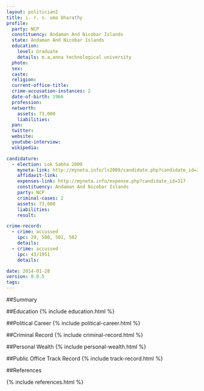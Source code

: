 ```yaml
---
layout: politician2
title: i. r. s. uma bharathy
profile: 
  party: NCP
  constituency: Andaman And Nicobar Islands
  state: Andaman And Nicobar Islands
  education: 
    level: Graduate
    details: m.a,anna technological university
  photo: 
  sex: 
  caste: 
  religion: 
  current-office-title: 
  crime-accusation-instances: 2
  date-of-birth: 1966
  profession: 
  networth: 
    assets: 73,000
    liabilities: 
  pan: 
  twitter: 
  website: 
  youtube-interview: 
  wikipedia: 

candidature: 
  - election: Lok Sabha 2009
    myneta-link: http://myneta.info/ls2009/candidate.php?candidate_id=317
    affidavit-link: 
    expenses-link: http://myneta.info/expense.php?candidate_id=317
    constituency: Andaman And Nicobar Islands 
    party: NCP
    criminal-cases: 2
    assets: 73,000
    liabilities: 
    result:  

crime-record: 
  - crime: accussed
    ipc: 29, 500, 501, 502
    details:  
  - crime: accussed
    ipc: 43/1951
    details:  

date: 2014-01-28
version: 0.0.5
tags: 
---
```

##Summary


##Education
{% include education.html %}


##Political Career
{% include political-career.html %}


##Criminal Record
{% include criminal-record.html %}


##Personal Wealth
{% include personal-wealth.html %}


##Public Office Track Record
{% include track-record.html %}


##References


{% include references.html %}